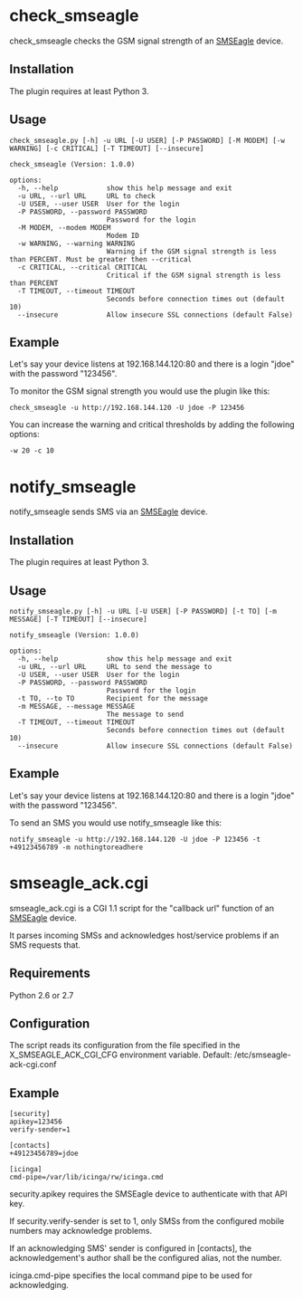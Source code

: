 # check_smseagle

check_smseagle checks the GSM signal strength of an [SMSEagle](http://www.smseagle.eu/) device.

## Installation

The plugin requires at least Python 3.

## Usage

```
check_smseagle.py [-h] -u URL [-U USER] [-P PASSWORD] [-M MODEM] [-w WARNING] [-c CRITICAL] [-T TIMEOUT] [--insecure]

check_smseagle (Version: 1.0.0)

options:
  -h, --help            show this help message and exit
  -u URL, --url URL     URL to check
  -U USER, --user USER  User for the login
  -P PASSWORD, --password PASSWORD
                        Password for the login
  -M MODEM, --modem MODEM
                        Modem ID
  -w WARNING, --warning WARNING
                        Warning if the GSM signal strength is less than PERCENT. Must be greater then --critical
  -c CRITICAL, --critical CRITICAL
                        Critical if the GSM signal strength is less than PERCENT
  -T TIMEOUT, --timeout TIMEOUT
                        Seconds before connection times out (default 10)
  --insecure            Allow insecure SSL connections (default False)
```

## Example

Let's say your device listens at 192.168.144.120:80 and there is a login "jdoe" with the password "123456".

To monitor the GSM signal strength you would use the plugin like this:

```
check_smseagle -u http://192.168.144.120 -U jdoe -P 123456
```

You can increase the warning and critical thresholds by adding the following options:

```
-w 20 -c 10
```

# notify_smseagle

notify_smseagle sends SMS via an [SMSEagle](http://www.smseagle.eu/) device.

## Installation

The plugin requires at least Python 3.

## Usage

```
notify_smseagle.py [-h] -u URL [-U USER] [-P PASSWORD] [-t TO] [-m MESSAGE] [-T TIMEOUT] [--insecure]

notify_smseagle (Version: 1.0.0)

options:
  -h, --help            show this help message and exit
  -u URL, --url URL     URL to send the message to
  -U USER, --user USER  User for the login
  -P PASSWORD, --password PASSWORD
                        Password for the login
  -t TO, --to TO        Recipient for the message
  -m MESSAGE, --message MESSAGE
                        The message to send
  -T TIMEOUT, --timeout TIMEOUT
                        Seconds before connection times out (default 10)
  --insecure            Allow insecure SSL connections (default False)
```

## Example

Let's say your device listens at 192.168.144.120:80 and there is a login "jdoe" with the password "123456".

To send an SMS you would use notify_smseagle like this:

```
notify_smseagle -u http://192.168.144.120 -U jdoe -P 123456 -t +49123456789 -m nothingtoreadhere
```

# smseagle_ack.cgi

smseagle_ack.cgi is a CGI 1.1 script for the "callback url" function of an [SMSEagle](http://www.smseagle.eu/) device.

It parses incoming SMSs and acknowledges host/service problems if an SMS requests that.

## Requirements

Python 2.6 or 2.7

## Configuration

The script reads its configuration from the file specified in the
X_SMSEAGLE_ACK_CGI_CFG environment variable. Default: /etc/smseagle-ack-cgi.conf

## Example

```
[security]
apikey=123456
verify-sender=1

[contacts]
+49123456789=jdoe

[icinga]
cmd-pipe=/var/lib/icinga/rw/icinga.cmd
```

security.apikey requires the SMSEagle device to authenticate with that API key.

If security.verify-sender is set to 1, only SMSs from the configured
mobile numbers may acknowledge problems.

If an acknowledging SMS' sender is configured in [contacts],
the acknowledgement's author shall be the configured alias, not the number.

icinga.cmd-pipe specifies the local command pipe to be used for acknowledging.
